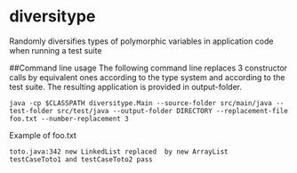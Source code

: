 # diversitype
Randomly diversifies types of polymorphic variables in application code when running a test suite

##Command line usage
The following command line replaces 3 constructor calls by equivalent ones according to the type system and according to the test suite. The resulting application is provided in output-folder. 

`java -cp $CLASSPATH diversitype.Main --source-folder src/main/java --test-folder src/test/java --output-folder DIRECTORY --replacement-file foo.txt --number-replacement 3`

Example of foo.txt
```
toto.java:342 new LinkedList replaced  by new ArrayList
testCaseToto1 and testCaseToto2 pass
```
